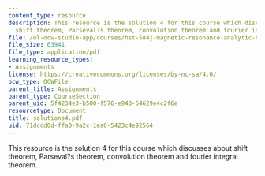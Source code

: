 ```yaml
---
content_type: resource
description: This resource is the solution 4 for this course which discusses about
  shift theorem, Parseval?s theorem, convolution theorem and fourier integral theorem.
file: /ol-ocw-studio-app/courses/hst-584j-magnetic-resonance-analytic-biochemical-and-imaging-techniques-spring-2006/71dccd0dffa09a2c1ea05423c4e92564_solutions4.pdf
file_size: 63941
file_type: application/pdf
learning_resource_types:
- Assignments
license: https://creativecommons.org/licenses/by-nc-sa/4.0/
ocw_type: OCWFile
parent_title: Assignments
parent_type: CourseSection
parent_uid: 5f4234e3-b500-f576-e943-64629e4c2f6e
resourcetype: Document
title: solutions4.pdf
uid: 71dccd0d-ffa0-9a2c-1ea0-5423c4e92564
---
```

This resource is the solution 4 for this course which discusses about shift theorem, Parseval?s theorem, convolution theorem and fourier integral theorem.